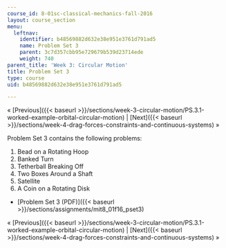 ```yaml
---
course_id: 8-01sc-classical-mechanics-fall-2016
layout: course_section
menu:
  leftnav:
    identifier: b48569882d632e38e951e3761d791ad5
    name: Problem Set 3
    parent: 3c7d357cbb95e729679b539d23714ede
    weight: 740
parent_title: 'Week 3: Circular Motion'
title: Problem Set 3
type: course
uid: b48569882d632e38e951e3761d791ad5

---
```


« [Previous]({{< baseurl >}}/sections/week-3-circular-motion/PS.3.1-worked-example-orbital-circular-motion) | [Next]({{< baseurl >}}/sections/week-4-drag-forces-constraints-and-continuous-systems) »

Problem Set 3 contains the following problems:

1.  Bead on a Rotating Hoop
2.  Banked Turn
3.  Tetherball Breaking Off
4.  Two Boxes Around a Shaft
5.  Satellite
6.  A Coin on a Rotating Disk

*   [Problem Set 3 (PDF)]({{< baseurl >}}/sections/assignments/mit8_01f16_pset3)

« [Previous]({{< baseurl >}}/sections/week-3-circular-motion/PS.3.1-worked-example-orbital-circular-motion) | [Next]({{< baseurl >}}/sections/week-4-drag-forces-constraints-and-continuous-systems) »